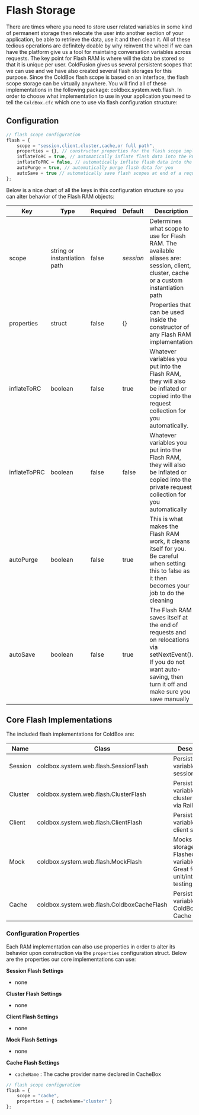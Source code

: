 # Flash Storage

There are times where you need to store user related variables in some kind of permanent storage then relocate the user into another section of your application, be able to retrieve the data, use it and then clean it. All of these tedious operations are definitely doable by why reinvent the wheel if we can have the platform give us a tool for maintaing conversation variables across requests. The key point for Flash RAM is where will the data be stored so that it is unique per user. ColdFusion gives us several persistent scopes that we can use and we have also created several flash storages for this purpose. Since the ColdBox flash scope is based on an interface, the flash scope storage can be virtually anywhere. You will find all of these implementations in the following package: coldbox.system.web.flash. In order to choose what implementation to use in your application you need to tell the `ColdBox.cfc` which one to use via flash configuration structure:

## Configuration

```js
// flash scope configuration
flash = {
	scope = "session,client,cluster,cache,or full path",
	properties = {}, // constructor properties for the flash scope implementation
	inflateToRC = true, // automatically inflate flash data into the RC scope
	inflateToPRC = false, // automatically inflate flash data into the PRC scope
	autoPurge = true, // automatically purge flash data for you
	autoSave = true // automatically save flash scopes at end of a request and on relocations.
};
```

Below is a nice chart of all the keys in this configuration structure so you can alter behavior of the Flash RAM objects:

|Key|Type|Required|Default|Description|
|--|--|--|--|--|
|scope|string or instantiation path |false|*session*|Determines what scope to use for Flash RAM. The available aliases are: session, client, cluster, cache or a custom instantiation path|
|properties|struct|false|{}|Properties that can be used inside the constructor of any Flash RAM implementation|
|inflateToRC |boolean|false|true|Whatever variables you put into the Flash RAM, they will also be inflated or copied into the request collection for you automatically.|
|inflateToPRC |boolean|false|false|Whatever variables you put into the Flash RAM, they will also be inflated or copied into the private request collection for you automatically|
|autoPurge |boolean|false|true|This is what makes the Flash RAM work, it cleans itself for you. Be careful when setting this to false as it then becomes your job to do the cleaning|
|autoSave |boolean|false|true|The Flash RAM saves itself at the end of requests and on relocations via setNextEvent(). If you do not want auto-saving, then turn it off and make sure you save manually|

## Core Flash Implementations

The included flash implementations for ColdBox are:

|Name|Class|Description|
|--|--|--|
|Session|coldbox.system.web.flash.SessionFlash |Persists variables in session scope|
|Cluster|coldbox.system.web.flash.ClusterFlash |Persists variables in cluster scope via Railo only|
|Client|coldbox.system.web.flash.ClientFlash |Persists variables in client scope|
|Mock|coldbox.system.web.flash.MockFlash |Mocks the storage of Flashed variables. Great for unit/integration testing.|
|Cache|coldbox.system.web.flash.ColdboxCacheFlash |Persists variables in the ColdBox Cache|


### Configuration Properties

Each RAM implementation can also use properties in order to alter its behavior upon construction via the `properties` configuration struct. Below are the properties our core implementations can use:

**Session Flash Settings**
* none

**Cluster Flash Settings**
* none

**Client Flash Settings**
* none

**Mock Flash Settings**
* none

**Cache Flash Settings**
* `cacheName` : The cache provider name declared in CacheBox

```js
// flash scope configuration
flash = {
	scope = "cache",
	properties = { cacheName="cluster" }
};
```
